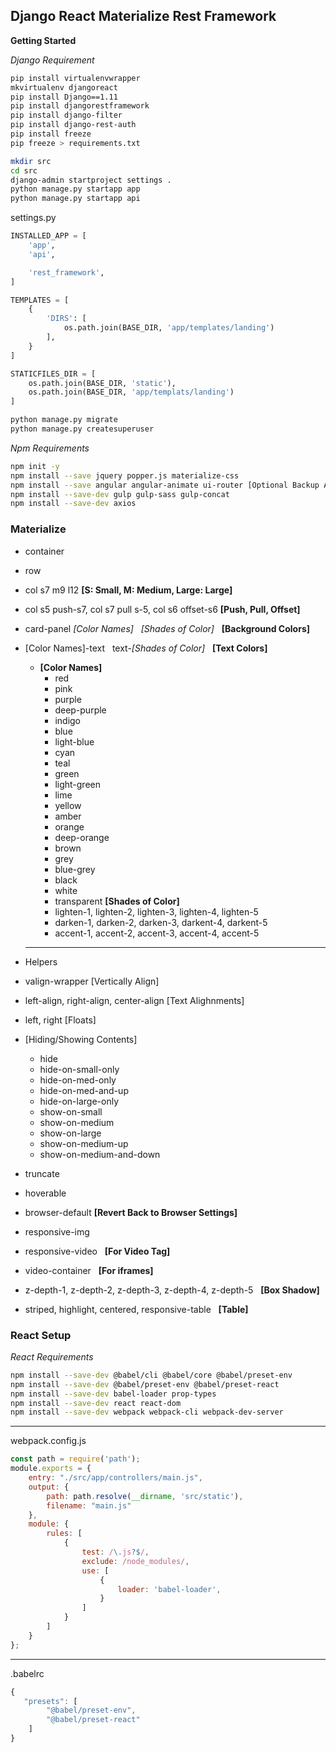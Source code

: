 ## Django React Materialize Rest Framework ##
**Getting Started**

*Django Requirement*
```bash
pip install virtualenvwrapper
mkvirtualenv djangoreact
pip install Django==1.11
pip install djangorestframework
pip install django-filter
pip install django-rest-auth
pip install freeze
pip freeze > requirements.txt

mkdir src
cd src
django-admin startproject settings .
python manage.py startapp app
python manage.py startapp api
```

settings.py
```python
INSTALLED_APP = [
    'app',
    'api',

    'rest_framework',
]

TEMPLATES = [
    {
        'DIRS': [
            os.path.join(BASE_DIR, 'app/templates/landing')
        ],
    }
]

STATICFILES_DIR = [
    os.path.join(BASE_DIR, 'static'),
    os.path.join(BASE_DIR, 'app/templats/landing')
]
```

```bash
python manage.py migrate
python manage.py createsuperuser
```

*Npm Requirements*
```bash
npm init -y
npm install --save jquery popper.js materialize-css
npm install --save angular angular-animate ui-router [Optional Backup Angular JS 1.0]
npm install --save-dev gulp gulp-sass gulp-concat
npm install --save-dev axios
```

### Materialize ### 
* container
* row
* col s7 m9 l12  **[S: Small, M: Medium, Large: Large]**
* col s5 push-s7, col s7 pull s-5, col s6 offset-s6 **[Push, Pull, Offset]**
* card-panel *[Color Names]* &nbsp; *[Shades of Color]* &nbsp; **[Background Colors]**
* [Color Names]-text &nbsp; text-*[Shades of Color]* &nbsp; **[Text Colors]**
    * **[Color Names]**
        * red
        * pink
        * purple
        * deep-purple
        * indigo
        * blue
        * light-blue
        * cyan
        * teal
        * green
        * light-green
        * lime
        * yellow
        * amber
        * orange
        * deep-orange
        * brown
        * grey
        * blue-grey
        * black
        * white
        * transparent
    **[Shades of Color]**
        * lighten-1, lighten-2, lighten-3, lighten-4, lighten-5
        * darken-1, darken-2, darken-3, darkent-4, darkent-5
        * accent-1, accent-2, accent-3, accent-4, accent-5
    ***

* Helpers
* valign-wrapper [Vertically Align]
* left-align, right-align, center-align [Text Alighnments]
* left, right [Floats]
* [Hiding/Showing Contents]
    * hide 
    * hide-on-small-only 
    * hide-on-med-only
    * hide-on-med-and-up 
    * hide-on-large-only
    * show-on-small
    * show-on-medium
    * show-on-large
    * show-on-medium-up
    * show-on-medium-and-down
* truncate
* hoverable
* browser-default **[Revert Back to Browser Settings]**
* responsive-img
* responsive-video  &nbsp; **[For Video Tag]**
* video-container &nbsp; **[For iframes]** 
* z-depth-1, z-depth-2, z-depth-3, z-depth-4, z-depth-5 &nbsp; **[Box Shadow]**
* striped, highlight, centered, responsive-table &nbsp; **[Table]**

### React Setup ###
*React Requirements*
```bash
npm install --save-dev @babel/cli @babel/core @babel/preset-env 
npm install --save-dev @babel/preset-env @babel/preset-react
npm install --save-dev babel-loader prop-types
npm install --save-dev react react-dom 
npm install --save-dev webpack webpack-cli webpack-dev-server
```

***

webpack.config.js
```js
const path = require('path');
module.exports = {
    entry: "./src/app/controllers/main.js",
    output: {
        path: path.resolve(__dirname, 'src/static'),
        filename: "main.js"
    },
    module: {
        rules: [
            {
                test: /\.js?$/,
                exclude: /node_modules/,
                use: [
                    {
                        loader: 'babel-loader',
                    }
                ]
            }
        ]
    }
};
```

***

.babelrc
```js
{
   "presets": [
        "@babel/preset-env",
        "@babel/preset-react"
    ]
}
```